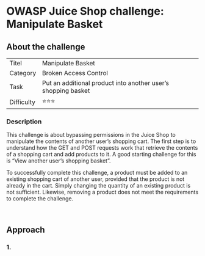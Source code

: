 # OWASP Juice Shop challenge: Manipulate Basket

## About the challenge

|              |                                                                |
| ------------ | ---------------------------------------------------------------|
| Titel        | Manipulate Basket                                              | 
| Category     | Broken Access Control                                          |
| Task         | Put an additional product into another user’s shopping basket  |
| Difficulty   | ⭐️⭐️⭐️                                                        |

### Description

This challenge is about bypassing permissions in the Juice Shop to manipulate the contents of another user’s shopping cart. The first step is to understand how the GET and POST requests work that retrieve the contents of a shopping cart and add products to it. A good starting challenge for this is “View another user’s shopping basket”.

To successfully complete this challenge, a product must be added to an existing shopping cart of another user, provided that the product is not already in the cart. Simply changing the quantity of an existing product is not sufficient. Likewise, removing a product does not meet the requirements to complete the challenge.

<br>

## Approach

### 1. 
